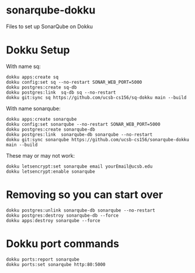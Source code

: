 # sonarqube-dokku
Files to set up SonarQube on Dokku


# Dokku Setup


With name sq:

```
dokku apps:create sq
dokku config:set sq --no-restart SONAR_WEB_PORT=5000
dokku postgres:create sq-db
dokku postgres:link  sq-db sq --no-restart
dokku git:sync sq https://github.com/ucsb-cs156/sq-dokku main --build
```

With name sonarqube:
```
dokku apps:create sonarqube
dokku config:set sonarqube --no-restart SONAR_WEB_PORT=5000
dokku postgres:create sonarqube-db
dokku postgres:link  sonarqube-db sonarqube --no-restart
dokku git:sync sonarqube https://github.com/ucsb-cs156/sonarqube-dokku main --build
```

These may or may not work:

```
dokku letsencrypt:set sonarqube email yourEmail@ucsb.edu
dokku letsencrypt:enable sonarqube
```

# Removing so you can start over

```
dokku postgres:unlink sonarqube-db sonarqube --no-restart
dokku postgres:destroy sonarqube-db --force
dokku apps:destroy sonarqube --force
```

# Dokku port commands

```
dokku ports:report sonarqube
dokku ports:set sonarqube http:80:5000
```

